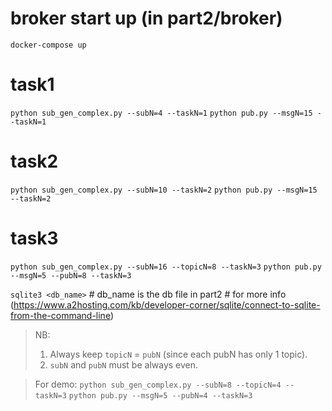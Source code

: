 # broker start up (in part2/broker)
`docker-compose up`

# task1
`python sub_gen_complex.py --subN=4 --taskN=1`
`python pub.py --msgN=15 --taskN=1`

# task2
`python sub_gen_complex.py --subN=10 --taskN=2`
`python pub.py --msgN=15 --taskN=2`

# task3
`python sub_gen_complex.py --subN=16 --topicN=8 --taskN=3`
`python pub.py --msgN=5 --pubN=8 --taskN=3`

`sqlite3 <db_name>` # db_name is the db file in part2
		  # for more info (https://www.a2hosting.com/kb/developer-corner/sqlite/connect-to-sqlite-from-the-command-line)

> NB:
>    1. Always keep `topicN` = `pubN` (since each pubN has only 1 topic).
>    2. `subN` and `pubN` must be always even.

> For demo:
> `python sub_gen_complex.py --subN=8 --topicN=4 --taskN=3`
> `python pub.py --msgN=5 --pubN=4 --taskN=3`
